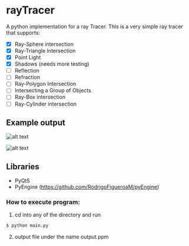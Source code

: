 # rayTracer
A python implementation for a ray Tracer.
This is a very simple ray tracer that supports:
- [x] Ray-Sphere intersection
- [x] Ray-Triangle Intersection
- [x] Point Light
- [x] Shadows (needs more testing)
- [ ] Reflection
- [ ] Refraction
- [ ] Ray-Polygon Intersection
- [ ] Intersecting a Group of Objects
- [ ] Ray-Box intersection
- [ ] Ray-Cylinder intersection

## Example output
![alt text](https://github.com/RodrigoFigueroaM/rayTracer/blob/master/output/output.ppm)

![alt text](https://github.com/RodrigoFigueroaM/rayTracer/blob/master/output.ppm)

## Libraries
- PyQt5
- PyEngine (https://github.com/RodrigoFigueroaM/pyEngine)

### How to execute program:
1) cd into any of the directory and run
```sh
$ python main.py
```
2) output file under the name output.ppm
